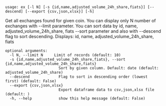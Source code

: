 ```
usage: ex [-l N] [-s {id,name,adjusted_volume_24h_share,fiats}] [--descend] [--export {csv,json,xlsx}] [-h]
```

Get all exchanges found for given coin. You can display only N number of exchanges with --limit parameter. You can sort data by id, name,
adjusted_volume_24h_share, fiats --sort parameter and also with --descend flag to sort descending. Displays: id, name, adjusted_volume_24h_share, fiats

```
optional arguments:
  -l N, --limit N     Limit of records (default: 10)
  -s {id,name,adjusted_volume_24h_share,fiats}, --sort {id,name,adjusted_volume_24h_share,fiats}
                        Sort by given column. Default: date (default: adjusted_volume_24h_share)
  --descend             Flag to sort in descending order (lowest first) (default: False)
  --export {csv,json,xlsx}
                        Export dataframe data to csv,json,xlsx file (default: )
  -h, --help            show this help message (default: False)
```

